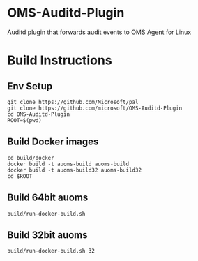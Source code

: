 # OMS-Auditd-Plugin
Auditd plugin that forwards audit events to OMS Agent for Linux

# Build Instructions
## Env Setup
    git clone https://github.com/Microsoft/pal
    git clone https://github.com/microsoft/OMS-Auditd-Plugin
    cd OMS-Auditd-Plugin
    ROOT=$(pwd)

## Build Docker images
    cd build/docker
    docker build -t auoms-build auoms-build
    docker build -t auoms-build32 auoms-build32
    cd $ROOT

## Build 64bit auoms
    build/run-docker-build.sh

## Build 32bit auoms
    build/run-docker-build.sh 32
